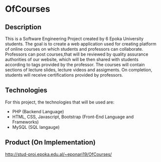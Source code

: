 # OfCourses


## Description


This is a Software Engineering Project created by 6 Epoka University students. The goal is to create a web application used for creating platform of online courses on which students and professors can collaborate. Professors can post courses,that will be reviewed by quality assurance authorities of our website, which will be then shared with students according to tags provided by the professor. The courses will contain sections of lecture slides, lecture videos and assigments. On completion, students will receive certifications provided by professors. 

## Technologies

For this project, the technologies that will be used are:

- PHP (Backend Language)
- HTML, CSS, Javascript, Bootstrap (Front-End Language and Frameworks)
- MySQL (SQL langauge)

## Product (On Implementation)

http://stud-proj.epoka.edu.al/~eponari19/OfCourses/
